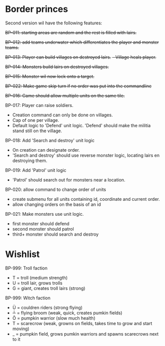 # Border princes
Second version wil have the following features:

~~BP-011: starting areas are random and the rest is filled with lairs.~~

~~BP-012: add teams underwater which differentiates the player and monster teams.~~

~~BP-013: Player can build villages on destroyed lairs.~~
 ~~- Village heals player.~~

~~BP-014: Monsters build lairs on destroyed villages.~~

~~BP-015: Monster wil now lock onto a target.~~

~~BP-022: Make game skip turn if no order was put into the commandline~~

~~BP-016: Game should allow multiple units on the same tile.~~

BP-017: Player can raise soldiers.
 - Creation command can only be done on villages.
 - Cap of one per village.
 - Default logic to 'Defend' unit logic. 'Defend' should make the militia stand still on the village.

BP-018: Add 'Search and destroy' unit logic
 - On creation can designate order.
 - 'Search and destroy' should use reverse monster logic, locating lairs en destroying them.

BP-019: Add 'Patrol' unit logic
- 'Patrol' should search out for monsters near a location.

BP-020: allow command to change order of units
 - create submenu for all units containing id, coordinate and current order.
 - allow changing orders on the basis of an id

BP-021: Make monsters use unit logic.
 - first monster should defend
 - second monster should patrol
 - third+ monster should search and destroy

# Wishlist

BP-999: Troll faction
- T = troll (medium strength)
- U = troll lair, grows trolls
- G = giant, creates troll lairs (strong)

BP-999: Witch faction
- Ü = couldren riders (strong flying)
- ┴ = flying broom (weak, quick, creates pumkin fields)
- Õ = pumpkin warrior (slow much health)
- T = scarecrow (weak, growns on fields, takes time to grow and start moving)
- _ = pumpkin field, grows pumkin warriors and spawns scarecrows next to it